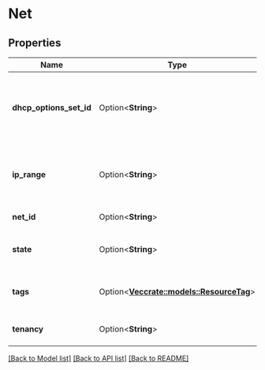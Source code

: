 # Net

## Properties

Name | Type | Description | Notes
------------ | ------------- | ------------- | -------------
**dhcp_options_set_id** | Option<**String**> | The ID of the DHCP options set (or `default` if you want to associate the default one). | [optional]
**ip_range** | Option<**String**> | The IP range for the Net, in CIDR notation (for example, 10.0.0.0/16). | [optional]
**net_id** | Option<**String**> | The ID of the Net. | [optional]
**state** | Option<**String**> | The state of the Net (`pending` \\| `available`). | [optional]
**tags** | Option<[**Vec<crate::models::ResourceTag>**](ResourceTag.md)> | One or more tags associated with the Net. | [optional]
**tenancy** | Option<**String**> | The VM tenancy in a Net. | [optional]

[[Back to Model list]](../README.md#documentation-for-models) [[Back to API list]](../README.md#documentation-for-api-endpoints) [[Back to README]](../README.md)


